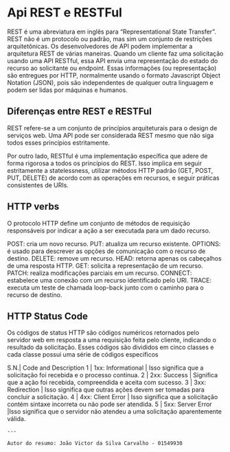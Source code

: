   # Api REST e RESTFul

REST é uma abreviatura em inglês para “Representational State Transfer”.
REST não é um protocolo ou padrão, mas sim um conjunto de restrições arquitetônicas. Os desenvolvedores de API podem implementar a arquitetura REST de várias maneiras. Quando um cliente faz uma solicitação usando uma API RESTful, essa API envia uma representação do estado do recurso ao solicitante ou endpoint. Essas informações (ou representação) são entregues por HTTP, normalmente usando o formato Javascript Object Notation (JSON), pois são independentes de qualquer outra linguagem e podem ser lidas por máquinas e humanos.

## Diferenças entre REST e RESTFul

REST refere-se a um conjunto de princípios arquiteturais para o design de serviços web. Uma API pode ser considerada REST mesmo que não siga todos esses princípios estritamente.

Por outro lado, RESTful é uma implementação específica que adere de forma rigorosa a todos os princípios do REST. Isso implica em seguir estritamente a statelessness, utilizar métodos HTTP padrão (GET, POST, PUT, DELETE) de acordo com as operações em recursos, e seguir práticas consistentes de URIs.

## HTTP verbs
O protocolo HTTP define um conjunto de métodos de requisição responsáveis por indicar a ação a ser executada para um dado recurso.


POST: cria um novo recurso.
PUT: atualiza um recurso existente.
OPTIONS: é usado para descrever as opções de comunicação com o recurso de destino.
DELETE: remove um recurso.
HEAD: retorna apenas os cabeçalhos de uma resposta HTTP.
GET: solicita a representação de um recurso.
PATCH: realiza modificações parciais em um recurso.
CONNECT: estabelece uma conexão com um recurso identificado pelo URI.
TRACE: executa um teste de chamada loop-back junto com o caminho para o recurso de destino.


## HTTP Status Code

Os códigos de status HTTP são códigos numéricos retornados pelo servidor web em resposta a uma requisição feita pelo cliente, indicando o resultado da solicitação. Esses códigos são divididos em cinco classes e cada classe possui uma série de códigos específicos

S.N.|	Code and Description
1	| 1xx: Informational
    | Isso significa que a solicitação foi recebida e o processo continua.
2	| 2xx: Success
    | Significa que a ação foi recebida, compreendida e aceita com sucesso.
3	| 3xx: Redirection
    | Isso significa que outras ações devem ser tomadas para concluir a solicitação.
4	| 4xx: Client Error
    | Isso significa que a solicitação contém sintaxe incorreta ou não pode ser atendida.
5   | 5xx: Server Error
    |Isso significa que o servidor não atendeu a uma solicitação aparentemente válida.

    ---

    Autor do resumo: João Victor da Silva Carvalho - 01549930

